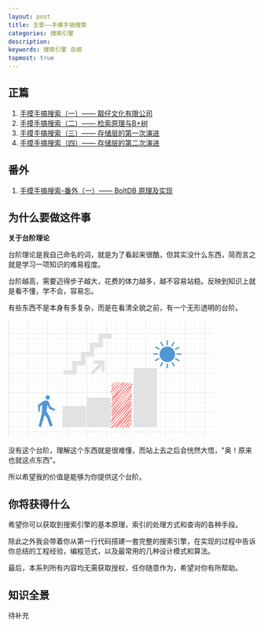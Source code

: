 ```yaml
---
layout: post
title: 全景——手摸手搞搜索
categories: 搜索引擎
description: 
keywords: 搜索引擎 总纲
topmost: true
---
```


## 正篇
1. [手摸手搞搜索（一）—— 靓仔文化有限公司](https://praline-byte.github.io/page/2020/11/16/ch1-%E6%95%B0%E7%BB%84%E4%B8%8E%E9%93%BE%E8%A1%A8/)
2. [手摸手搞搜索（二）—— 检索原理与B+树](https://praline-byte.github.io/page/2020/11/20/ch2-%E6%A3%80%E7%B4%A2%E5%8E%9F%E7%90%86%E4%B8%8E-B+%E6%A0%91/)
3. [手摸手搞搜索（三）—— 存储层的第一次演进](https://praline-byte.github.io/page/2020/11/29/ch3-%E5%AD%98%E5%82%A8%E5%B1%82%E7%9A%84%E7%AC%AC%E4%B8%80%E6%AC%A1%E6%BC%94%E8%BF%9B/)
4. [手摸手搞搜索（四）—— 存储层的第二次演进](https://praline-byte.github.io/page/2020/12/05/ch4-%E5%AD%98%E5%82%A8%E5%B1%82%E7%9A%84%E7%AC%AC%E4%BA%8C%E6%AC%A1%E6%BC%94%E8%BF%9B/)

## 番外
1. [手摸手搞搜索-番外（一）—— BoltDB 原理及实现](https://praline-byte.github.io/page/2020/11/06/ch3%E5%8A%A0%E9%A4%90-BoltDB%E6%BA%90%E7%A0%81%E5%AE%9E%E7%8E%B0/)


## 为什么要做这件事

**关于台阶理论**

台阶理论是我自己命名的词，就是为了看起来很酷，但其实没什么东西，简而言之就是学习一项知识的难易程度。

台阶越高，需要迈得步子越大，花费的体力越多，越不容易站稳。反映到知识上就是看不懂，学不会，容易忘。

有些东西不是本身有多复杂，而是在看清全貌之前，有一个无形透明的台阶。

![](/images/posts/手摸手搞搜索_images/台阶理论.png)

没有这个台阶，理解这个东西就是很难懂，而站上去之后会恍然大悟，"奥！原来也就这点东西"。

所以希望我的价值是能够为你提供这个台阶。

## 你将获得什么

希望你可以获取到搜索引擎的基本原理，索引的处理方式和查询的各种手段。

除此之外我会带着你从第一行代码搭建一套完整的搜索引擎，在实现的过程中告诉你总结的工程经验，编程范式，以及最常用的几种设计模式和算法。

最后，本系列所有内容均无需获取授权，任你随意作为，希望对你有所帮助。

## 知识全景

待补充


